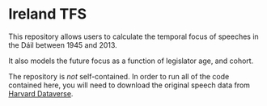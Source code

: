 Ireland TFS
===

This repository allows users to calculate the temporal focus of
speeches in the Dáil between 1945 and 2013. 

It also models the future focus as a function of legislator age, and
cohort.

The repository is *not* self-contained. In order to run all of the
code contained here, you will need to download the original speech
data from [Harvard
Dataverse](https://dataverse.harvard.edu/dataset.xhtml?persistentId=doi:10.7910/DVN/6MZN76).
